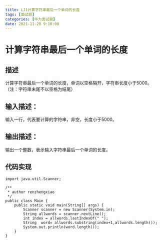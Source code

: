 ```yaml
---
title: LJ1计算字符串最后一个单词的长度
tags: [面试题]
categories: [华为面试题]
date: 2021-11-28 9:10:00
---
```

# 计算字符串最后一个单词的长度

## 描述
计算字符串最后一个单词的长度，单词以空格隔开，字符串长度小于5000。
（注：字符串末尾不以空格为结尾）
## 输入描述：
输入一行，代表要计算的字符串，非空，长度小于5000。
## 输出描述：
输出一个整数，表示输入字符串最后一个单词的长度。
## 代码实现
```
import java.util.Scanner;

/**
 * author renzhengxiao
 */
public class Main {
    public static void main(String[] args) {
        Scanner scanner = new Scanner(System.in);
        String allwords = scanner.nextLine();
        int index = allwords.lastIndexOf(" ");
        String  word= allwords.substring(index+1,allwords.length());
        System.out.println(word.length());
    }
}

```